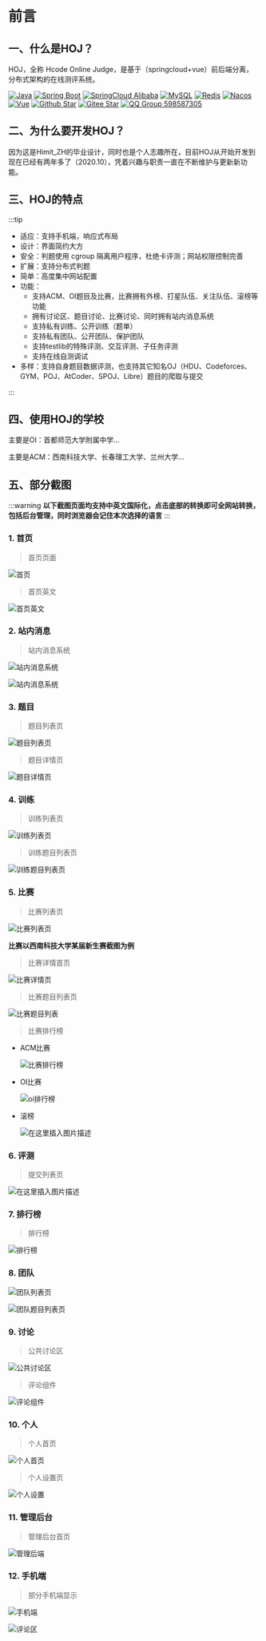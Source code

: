 # 前言

## 一、什么是HOJ？

HOJ，全称 Hcode Online Judge，是基于（springcloud+vue）前后端分离，分布式架构的在线测评系统。

[![Java](https://img.shields.io/badge/Java-1.8-informational)](http://openjdk.java.net/)
[![Spring Boot](https://img.shields.io/badge/Spring%20Boot-2.2.6.RELEASE-success)](https://spring.io/projects/spring-boot)
[![SpringCloud Alibaba](https://img.shields.io/badge/Spring%20Cloud%20Alibaba-2.2.1.RELEASE-success)](https://spring.io/projects/spring-cloud-alibaba)
[![MySQL](https://img.shields.io/badge/MySQL-8.0.19-blue)](https://www.mysql.com/)
[![Redis](https://img.shields.io/badge/Redis-5.0.9-red)](https://redis.io/)
[![Nacos](https://img.shields.io/badge/Nacos-1.4.2-%23267DF7)](https://github.com/alibaba/nacos)
[![Vue](https://img.shields.io/badge/Vue-2.6.11-success)](https://cn.vuejs.org/)
[![Github Star](https://img.shields.io/github/stars/HimitZH/HOJ?style=social)](https://github.com/HimitZH/HOJ)
[![Gitee Star](https://gitee.com/himitzh0730/hoj/badge/star.svg)](https://gitee.com/himitzh0730/hoj)
[![QQ Group 598587305](https://img.shields.io/badge/QQ%20Group-598587305-blue)](https://qm.qq.com/cgi-bin/qm/qr?k=WWGBZ5gfDiBZOcpNvM8xnZTfUq7BT4Rs&jump_from=webapi)

## 二、为什么要开发HOJ？

因为这是Himit_ZH的毕业设计，同时也是个人志趣所在，目前HOJ从开始开发到现在已经有两年多了（2020.10），凭着兴趣与职责一直在不断维护与更新新功能。

## 三、HOJ的特点
:::tip
  - 适应：支持手机端，响应式布局
  - 设计：界面简约大方
  - 安全：判题使用 cgroup 隔离用户程序，杜绝卡评测；网站权限控制完善
  - 扩展：支持分布式判题
  - 简单：高度集中网站配置
  - 功能：
    - 支持ACM、OI题目及比赛，比赛拥有外榜、打星队伍、关注队伍、滚榜等功能
    - 拥有讨论区、题目讨论、比赛讨论、同时拥有站内消息系统
    - 支持私有训练、公开训练（题单）
    - 支持私有团队、公开团队、保护团队
    - 支持testlib的特殊评测、交互评测、子任务评测
    - 支持在线自测调试
  - 多样：支持自身题目数据评测，也支持其它知名OJ（HDU、Codeforces、GYM、POJ、AtCoder、SPOJ、Libre）题目的爬取与提交


:::

## 四、使用HOJ的学校

主要是OI：首都师范大学附属中学...

主要是ACM：西南科技大学、长春理工大学、兰州大学...

##  五、部分截图

:::warning
**以下截图页面均支持中英文国际化，点击底部的转换即可全网站转换，包括后台管理，同时浏览器会记住本次选择的语言**
:::

### 1. 首页

> 首页页面

![首页](/7409e6b5def6438385ddd59589afeb83.png)



> 首页英文

![首页英文](/f6792ddc05f34527bdf744fa4d6d5c88.png)

### 2. 站内消息

> 站内消息系统

![站内消息系统](/a1a83ff01be84406954537e2ab78d999.png)



![站内消息系统](/513e7e37f52f48518c2fa1bf14eeea99.png)

### 3. 题目

> 题目列表页

![题目列表页](/0ee61f329e094592b0a0cff55d12b404.png)



> 题目详情页

![题目详情页](/9f872dc1974f45c389e084f0e31a5217.png)

### 4. 训练

> 训练列表页

![训练列表页](/58ac74824fcf4963810beea7ba1203b9.png)

> 训练题目列表页

![训练题目列表页](/b366a6a628984995b57a49c565a2ec47.png)

### 5.  比赛

> 比赛列表页

![比赛列表页](/00a0438a576d43edbab676b829a38922.png)





**比赛以西南科技大学某届新生赛截图为例**

> 比赛详情首页

![比赛详情页](/50026bde6dd64cd5929b38f8ecc6e72e.png)

> 比赛题目列表页

![比赛题目列表](/8646fc212b5c47e9b35e60634cfc8d6a.png)

> 比赛排行榜

- ACM比赛

  ![比赛排行榜](/c50140e3b73d482d82ca6f13f47aa080.png)



- OI比赛

  ![oi排行榜](/67f6262854bb44efa70c374f1f156166.png)




- 滚榜

  ![在这里插入图片描述](/8f8258babd3f43f78802144e7ecf18fe.png)



### 6. 评测

> 提交列表页

![在这里插入图片描述](/20210609213021223.png)

### 7. 排行榜

> 排行榜

![排行榜](/407ad16361f34b44a282b07af68825e0.png)

### 8. 团队

![团队列表页](/7988504326c843ef94e937a2b4f32f03.png)

![团队题目列表页](/2c05e44f5a464381b9a357aff37b0086.png)



### 9. 讨论

> 公共讨论区

![公共讨论区](/20210513134216723.png)



> 评论组件

![评论组件](/20210513142826730.png)

### 10. 个人

> 个人首页

![个人首页](/7d3e99dbc6fe4739a0720fcc019b2b6e.png)



> 个人设置页

![个人设置](/971566eeac674d388b9f5d6064286e14.png)



### 11. 管理后台

> 管理后台首页

![管理后端](/9b9674c0f30a441bb200a32756f24d2c.png)



### 12. 手机端

> 部分手机端显示

![手机端](/c7b3648217af4899bedf7f7d804968ba.png)



![评论区](/20210509233845230.png)